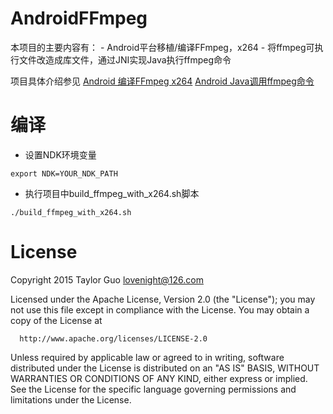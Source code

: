 
# AndroidFFmpeg
本项目的主要内容有：
    - Android平台移植/编译FFmpeg，x264
    - 将ffmpeg可执行文件改造成库文件，通过JNI实现Java执行ffmpeg命令

项目具体介绍参见
[Android 编译FFmpeg x264](http://blog.csdn.net/matrix_laboratory/article/details/56490404)
[Android Java调用ffmpeg命令](http://blog.csdn.net/matrix_laboratory/article/details/56677084)

# 编译
- 设置NDK环境变量
```
export NDK=YOUR_NDK_PATH
```
- 执行项目中build_ffmpeg_with_x264.sh脚本
```
./build_ffmpeg_with_x264.sh
```

# License
Copyright 2015 Taylor Guo <lovenight@126.com>

Licensed under the Apache License, Version 2.0 (the "License");
you may not use this file except in compliance with the License.
You may obtain a copy of the License at

      http://www.apache.org/licenses/LICENSE-2.0

 Unless required by applicable law or agreed to in writing, software
 distributed under the License is distributed on an "AS IS" BASIS,
 WITHOUT WARRANTIES OR CONDITIONS OF ANY KIND, either express or implied.
 See the License for the specific language governing permissions and
 limitations under the License.




